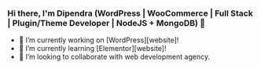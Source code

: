 ### Hi there, I'm Dipendra (WordPress | WooCommerce | Full Stack | Plugin/Theme Developer | NodeJS + MongoDB) 👋

- 🔭 I’m currently working on [WordPress][website]!
- 🌱 I’m currently learning [Elementor][website]!
- 👯 I’m looking to collaborate with web development agency. 
